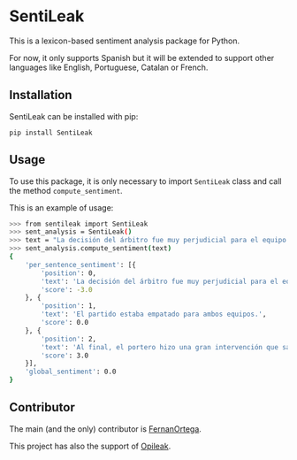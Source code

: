 # SentiLeak
This is a lexicon-based sentiment analysis package for Python.

For now, it only supports Spanish but it will be extended to support other languages like English, Portuguese, Catalan or French.

## Installation
SentiLeak can be installed with pip:
```
pip install SentiLeak
```


## Usage
To use this package, it is only necessary to import ``SentiLeak`` class and call the method ``compute_sentiment``.

This is an example of usage:

````bash
>>> from sentileak import SentiLeak
>>> sent_analysis = SentiLeak()
>>> text = "La decisión del árbitro fue muy perjudicial para el equipo local. El partido estaba empatado para ambos equipos. Al final, el portero hizo una gran intervención que salvó a su equipo."
>>> sent_analysis.compute_sentiment(text)
{
	'per_sentence_sentiment': [{
		'position': 0,
		'text': 'La decisión del árbitro fue muy perjudicial para el equipo local.',
		'score': -3.0
	}, {
		'position': 1,
		'text': 'El partido estaba empatado para ambos equipos.',
		'score': 0.0
	}, {
		'position': 2,
		'text': 'Al final, el portero hizo una gran intervención que salvó a su equipo.',
		'score': 3.0
	}],
	'global_sentiment': 0.0
}
````

## Contributor
The main (and the only) contributor is [FernanOrtega](https://github.com/FernanOrtega). 

This project has also the support of [Opileak](https://www.opileak.com).
